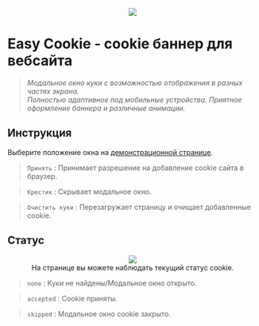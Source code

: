 <p align="center">
  <img src="https://user-images.githubusercontent.com/42386541/139590446-4987db7c-39b8-425c-8c12-530d95de8271.gif"> <br> 
</p>

# Easy Cookie - cookie баннер для вебсайта
> *Модальное окно куки с возможностью отображения в разных частях экрана.    
Полностью адаптивное под мобильные устройства. Приятное оформление баннера и различные анимации.*
## Инструкция
Выберите положение окна на [демонстрационной странице](https://inflexjs.github.io/easy-cookie/).    
> `Принять` : Принимает разрешение на добавление cookie сайта в браузер. 
    
> `Крестик` : Скрывает модальное окно.    
    
> `Очистить куки` : Перезагружает страницу и очищает добавленные cookie.    

## Статус

<p align="center">
  <img src="https://user-images.githubusercontent.com/42386541/139588537-e3f91ea1-372d-40a3-8a3d-f4e41103bfa0.png"> <br> 
  На странице вы можете наблюдать текущий статус cookie.
</p>

> `none` : Куки не найдены/Модальное окно открыто. 
    
> `accepted` : Cookie приняты.    
    
> `skipped` : Модальное окно cookie закрыто.
